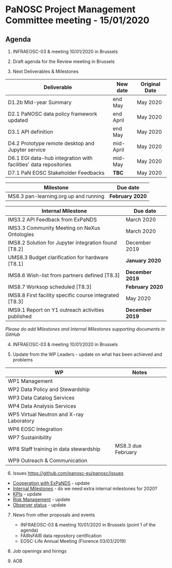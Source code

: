 PaNOSC Project Management Committee meeting - 15/01/2020
========================================================

Agenda
------	

1. INFRAEOSC-03 & meeting 10/01/2020 in Brussels

2. Draft agenda for the Review meeting in Brussels 

3. Next Deliverables & Milestones 

| Deliverable | New date | Original Date | 
| ----------- | -------- | ------------- | 
| D1.2b Mid-year Summary | end May | May 2020 | 
| D2.1 PaNOSC data policy framework updated | end April | May 2020 | 
| D3.1 API definition | end May | May 2020 | 
| D4.2 Prototype remote desktop and Jupyter service | mid-April | May 2020 |  
| D6.1 EGI data-hub integration with facilities' data repositories | mid-May | May 2020 | 
| D7.1 PaN EOSC Stakeholder Feedbacks | **TBC** | May 2020 | 

| Milestone | Due date |
| --------- | -------- |
| MS8.3 pan-learning.org up and running | **February 2020** |

| Internal Milestone | Due date |
| ------------------ | -------- |
| IMS3.2 API Feedback from ExPaNDS | March 2020 |
| IMS3.3 Community Meeting on NeXus Ontologies | March 2020 |
| IMS8.2 Solution for Jupyter integration found [T8.2] | December 2019 |
| UMS8.3 Budget clarification for hardware [T8.1] | **January 2020** |
| IMS8.6 Wish-list from partners defined [T8.3] | **December 2019** |
| IMS8.7 Worksop scheduled [T8.3] | **February 2020** |
| IMS8.8 First facility specific course integrated [T8.3] | May 2020 |
| IMS9.1 Report on Y1 outreach activities published | **December 2019** |

*Please do add Milestones and Internal Milestones supporting documents in GitHub*

4. INFRAEOSC-03 & meeting 10/01/2020 in Brussels

5. Update from the WP Leaders - update on what has been achieved and problems

| WP | Notes |
| -- | ----- |
| WP1 Management |  |
| WP2 Data Policy and Stewardship |  | 
| WP3 Data Catalog Services |  | 
| WP4 Data Analysis Services |  | 
| WP5 Virtual Neutron and X-ray Laboratory |  | 
| WP6 EOSC Integration |  | 
| WP7 Sustainibility |  | 
| WP8 Staff training in data stewardship | MS8.3 due February | 
| WP9 Outreach & Communication | | 

6. Issues https://github.com/panosc-eu/panosc/issues
 * [Cooperation with ExPaNDS](https://github.com/panosc-eu/panosc/issues/46) - update
 * [Internal Milestones](https://github.com/panosc-eu/panosc/issues/43) - do we need extra internal milestones for 2020?
 * [KPIs](https://github.com/panosc-eu/panosc/issues/41) - update
 * [Risk Management](https://github.com/panosc-eu/panosc/issues/25) - update
 * [Observer status](https://github.com/panosc-eu/panosc/issues/9) - update

7. News from other proposals and events
    * INFRAEOSC-03 & meeting 10/01/2020 in Brussels (point 1 of the agenda)
    * FAIRsFAIR data repository certification
    * EOSC-Life Annual Meeting (Florence 03/03/2019)

8. Job openings and hirings

9. AOB
